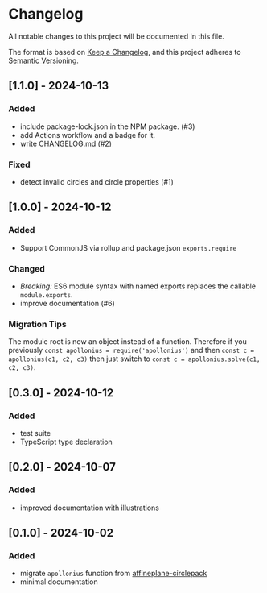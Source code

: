 # Changelog

All notable changes to this project will be documented in this file.

The format is based on [Keep a Changelog](https://keepachangelog.com/en/1.1.0/),
and this project adheres to [Semantic Versioning](https://semver.org/spec/v2.0.0.html).


## [1.1.0] - 2024-10-13

### Added

- include package-lock.json in the NPM package. (#3)
- add Actions workflow and a badge for it.
- write CHANGELOG.md (#2)

### Fixed

- detect invalid circles and circle properties (#1)


## [1.0.0] - 2024-10-12

### Added

- Support CommonJS via rollup and package.json `exports.require`

### Changed

- *Breaking:* ES6 module syntax with named exports replaces the callable `module.exports`.
- improve documentation (#6)

### Migration Tips

The module root is now an object instead of a function. Therefore if you previously `const apollonius = require('apollonius')` and then `const c = apollonius(c1, c2, c3)` then just switch to `const c = apollonius.solve(c1, c2, c3)`.


## [0.3.0] - 2024-10-12

### Added

- test suite
- TypeScript type declaration


## [0.2.0] - 2024-10-07

### Added

- improved documentation with illustrations


## [0.1.0] - 2024-10-02

### Added

- migrate `apollonius` function from [affineplane-circlepack](https://github.com/axelpale/affineplane-circlepack)
- minimal documentation
